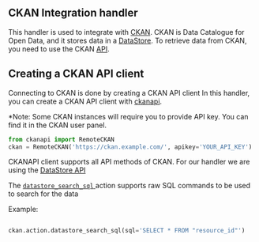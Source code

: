## CKAN Integration handler

This handler is used to integrate with [CKAN](https://ckan.org/).
CKAN is Data Catalogue for Open Data, and it stores data in a [DataStore](http://docs.ckan.org/en/2.9/maintaining/datastore.html). 
To retrieve data from CKAN, you need to use the CKAN [API](https://ckan.org/docs/api/). 


## Creating a CKAN API client
Connecting to CKAN is done by creating a CKAN API client
In this handler, you can create a CKAN API client with [ckanapi](https://github.com/ckan/ckanapi).

*Note: Some CKAN instances will require you to provide API key. You can find it in the CKAN user panel.

```python
from ckanapi import RemoteCKAN
ckan = RemoteCKAN('https://ckan.example.com/', apikey='YOUR_API_KEY')
```

CKANAPI client supports all API methods of CKAN. 
For our handler we are using the [DataStore API](http://docs.ckan.org/en/2.9/maintaining/datastore.html#the-datastore-api)

The [`datastore_search_sql` ](http://docs.ckan.org/en/2.9/maintaining/datastore.html#ckanext.datastore.logic.action.datastore_search_sql) 
action supports raw SQL commands to be used to search for the data 

Example:
```python

ckan.action.datastore_search_sql(sql='SELECT * FROM "resource_id"')
```
